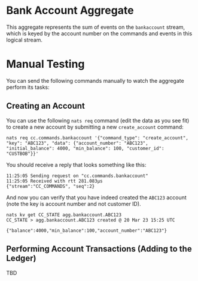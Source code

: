 # Bank Account Aggregate
This aggregate represents the sum of events on the `bankaccount` stream, which is keyed by the account number on the commands and events in this logical stream.

# Manual Testing
You can send the following commands manually to watch the aggregate perform its tasks:

## Creating an Account
You can use the following `nats req` command (edit the data as you see fit) to create a new account by submitting a new `create_account` command:
```
nats req cc.commands.bankaccount '{"command_type": "create_account", "key": "ABC123", "data": {"account_number": "ABC123", "initial_balance": 4000, "min_balance": 100, "customer_id": "CUSTBOB"}}'
```
You should receive a reply that looks something like this:
```
11:25:05 Sending request on "cc.commands.bankaccount"
11:25:05 Received with rtt 281.083µs
{"stream":"CC_COMMANDS", "seq":2}
```

And now you can verify that you have indeed created the `ABC123` account (note the key is account number and not customer ID).
```
nats kv get CC_STATE agg.bankaccount.ABC123
CC_STATE > agg.bankaccount.ABC123 created @ 20 Mar 23 15:25 UTC

{"balance":4000,"min_balance":100,"account_number":"ABC123"}
```

## Performing Account Transactions (Adding to the Ledger)
TBD